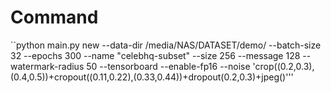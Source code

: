 # Command
``python main.py new --data-dir /media/NAS/DATASET/demo/ --batch-size 32 --epochs 300 --name "celebhq-subset" --size 256 --message 128 --watermark-radius 50 --tensorboard --enable-fp16 --noise 'crop((0.2,0.3),(0.4,0.5))+cropout((0.11,0.22),(0.33,0.44))+dropout(0.2,0.3)+jpeg()'''
